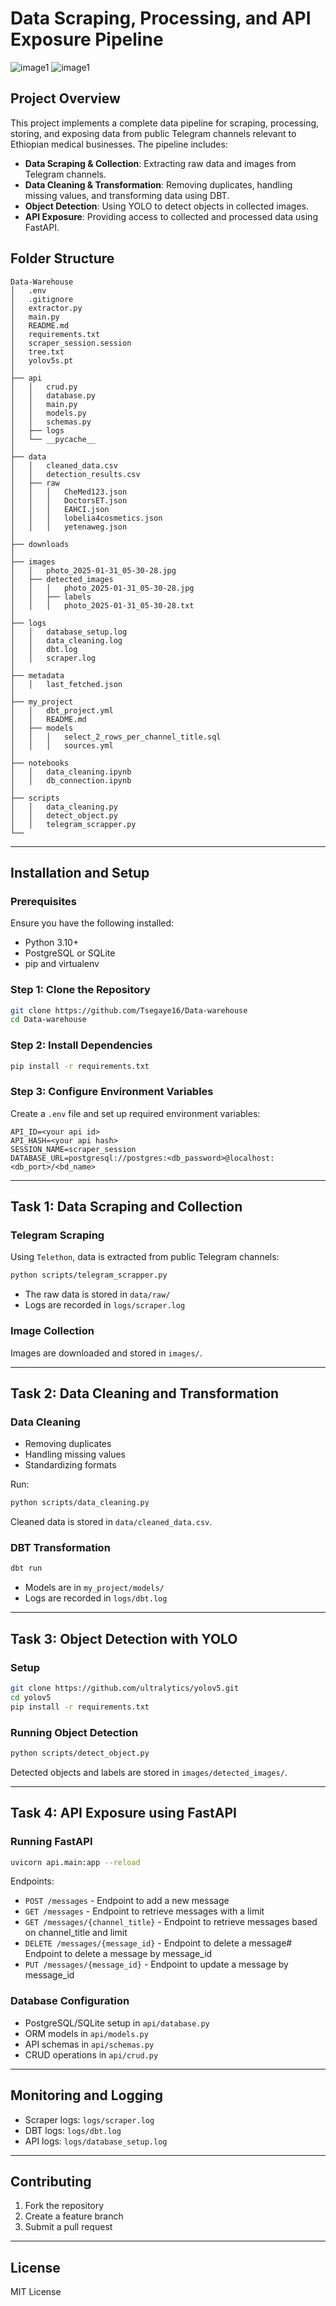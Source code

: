 # Data Scraping, Processing, and API Exposure Pipeline

![image1](images/photo_1_2025-03-11_18-51-34.jpg)
![image1](images/photo_2_2025-03-11_18-51-34.jpg)

## Project Overview

This project implements a complete data pipeline for scraping, processing, storing, and exposing data from public Telegram channels relevant to Ethiopian medical businesses. The pipeline includes:

- **Data Scraping & Collection**: Extracting raw data and images from Telegram channels.
- **Data Cleaning & Transformation**: Removing duplicates, handling missing values, and transforming data using DBT.
- **Object Detection**: Using YOLO to detect objects in collected images.
- **API Exposure**: Providing access to collected and processed data using FastAPI.

## Folder Structure

```
Data-Warehouse
│   .env
│   .gitignore
│   extractor.py
│   main.py
│   README.md
│   requirements.txt
│   scraper_session.session
│   tree.txt
│   yolov5s.pt
│
├── api
│   │   crud.py
│   │   database.py
│   │   main.py
│   │   models.py
│   │   schemas.py
│   ├── logs
│   └── __pycache__
│
├── data
│   │   cleaned_data.csv
│   │   detection_results.csv
│   ├── raw
│   │   │   CheMed123.json
│   │   │   DoctorsET.json
│   │   │   EAHCI.json
│   │   │   lobelia4cosmetics.json
│   │   │   yetenaweg.json
│
├── downloads
│
├── images
│   │   photo_2025-01-31_05-30-28.jpg
│   ├── detected_images
│   │   │   photo_2025-01-31_05-30-28.jpg
│   │   ├── labels
│   │   │   photo_2025-01-31_05-30-28.txt
│
├── logs
│   │   database_setup.log
│   │   data_cleaning.log
│   │   dbt.log
│   │   scraper.log
│
├── metadata
│   │   last_fetched.json
│
├── my_project
│   │   dbt_project.yml
│   │   README.md
│   ├── models
│   │   │   select_2_rows_per_channel_title.sql
│   │   │   sources.yml
│
├── notebooks
│   │   data_cleaning.ipynb
│   │   db_connection.ipynb
│
├── scripts
│   │   data_cleaning.py
│   │   detect_object.py
│   │   telegram_scrapper.py
└──
```

---

## Installation and Setup

### Prerequisites

Ensure you have the following installed:

- Python 3.10+
- PostgreSQL or SQLite
- pip and virtualenv

### Step 1: Clone the Repository

```sh
git clone https://github.com/Tsegaye16/Data-warehouse
cd Data-warehouse
```

### Step 2: Install Dependencies

```sh
pip install -r requirements.txt
```

### Step 3: Configure Environment Variables

Create a `.env` file and set up required environment variables:

```
API_ID=<your api id>
API_HASH=<your api hash>
SESSION_NAME=scraper_session
DATABASE_URL=postgresql://postgres:<db_password>@localhost:<db_port>/<bd_name>
```

---

## Task 1: Data Scraping and Collection

### Telegram Scraping

Using `Telethon`, data is extracted from public Telegram channels:

```sh
python scripts/telegram_scrapper.py
```

- The raw data is stored in `data/raw/`
- Logs are recorded in `logs/scraper.log`

### Image Collection

Images are downloaded and stored in `images/`.

---

## Task 2: Data Cleaning and Transformation

### Data Cleaning

- Removing duplicates
- Handling missing values
- Standardizing formats

Run:

```sh
python scripts/data_cleaning.py
```

Cleaned data is stored in `data/cleaned_data.csv`.

### DBT Transformation

```sh
dbt run
```

- Models are in `my_project/models/`
- Logs are recorded in `logs/dbt.log`

---

## Task 3: Object Detection with YOLO

### Setup

```sh
git clone https://github.com/ultralytics/yolov5.git
cd yolov5
pip install -r requirements.txt
```

### Running Object Detection

```sh
python scripts/detect_object.py
```

Detected objects and labels are stored in `images/detected_images/`.

---

## Task 4: API Exposure using FastAPI

### Running FastAPI

```sh
uvicorn api.main:app --reload
```

Endpoints:

- `POST /messages` - Endpoint to add a new message
- `GET /messages` - Endpoint to retrieve messages with a limit
- `GET /messages/{channel_title}` - Endpoint to retrieve messages based on channel_title and limit
- `DELETE /messages/{message_id}` - Endpoint to delete a message# Endpoint to delete a message by message_id
- `PUT /messages/{message_id}` - Endpoint to update a message by message_id

### Database Configuration

- PostgreSQL/SQLite setup in `api/database.py`
- ORM models in `api/models.py`
- API schemas in `api/schemas.py`
- CRUD operations in `api/crud.py`

---

## Monitoring and Logging

- Scraper logs: `logs/scraper.log`
- DBT logs: `logs/dbt.log`
- API logs: `logs/database_setup.log`

---

## Contributing

1. Fork the repository
2. Create a feature branch
3. Submit a pull request

---

## License

MIT License
